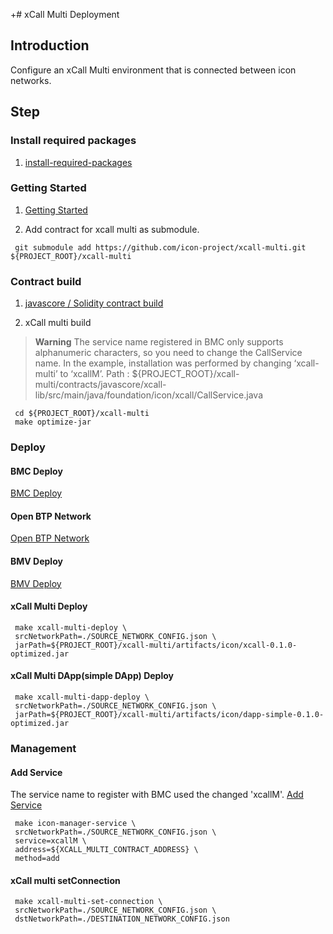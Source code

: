 +# xCall Multi Deployment

## Introduction
Configure an xCall Multi environment that is connected between icon networks.

## Step

### Install required packages
1. [install-required-packages](./README.md#install-required-packages)

### Getting Started
1. [Getting Started](./README.md#getting-started)

2. Add contract for xcall multi as submodule.
```
 git submodule add https://github.com/icon-project/xcall-multi.git ${PROJECT_ROOT}/xcall-multi
```

### Contract build
1. [javascore / Solidity contract build](./README.md#build)

2. xCall multi build
> **Warning**
> The service name registered in BMC only supports alphanumeric characters, so you need to change the CallService name. 
> In the example, installation was performed by changing ‘xcall-multi’ to ‘xcallM’.
> Path : ${PROJECT_ROOT}/xcall-multi/contracts/javascore/xcall-lib/src/main/java/foundation/icon/xcall/CallService.java
```
 cd ${PROJECT_ROOT}/xcall-multi
 make optimize-jar
```

### Deploy
#### BMC Deploy
[BMC Deploy](./README.md#bmc-deploy)

#### Open BTP Network
[Open BTP Network](./README.md#open-btp-network)

#### BMV Deploy
[BMV Deploy](./README.md#bmv-deploy)

#### xCall Multi Deploy
```
 make xcall-multi-deploy \
 srcNetworkPath=./SOURCE_NETWORK_CONFIG.json \
 jarPath=${PROJECT_ROOT}/xcall-multi/artifacts/icon/xcall-0.1.0-optimized.jar
```

#### xCall Multi DApp(simple DApp) Deploy
```
 make xcall-multi-dapp-deploy \ 
 srcNetworkPath=./SOURCE_NETWORK_CONFIG.json \
 jarPath=${PROJECT_ROOT}/xcall-multi/artifacts/icon/dapp-simple-0.1.0-optimized.jar
```
### Management

#### Add Service
The service name to register with BMC used the changed 'xcallM'.
[Add Service](./doc/network_management.md#add-service)
```
 make icon-manager-service \
 srcNetworkPath=./SOURCE_NETWORK_CONFIG.json \
 service=xcallM \
 address=${XCALL_MULTI_CONTRACT_ADDRESS} \
 method=add
```

#### xCall multi setConnection
```
 make xcall-multi-set-connection \
 srcNetworkPath=./SOURCE_NETWORK_CONFIG.json \
 dstNetworkPath=./DESTINATION_NETWORK_CONFIG.json
```
